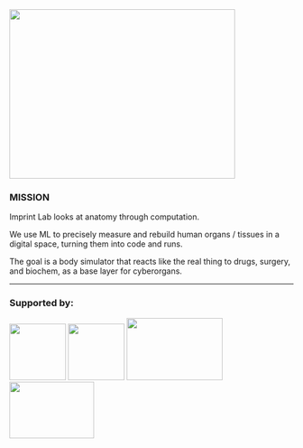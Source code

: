 <img src="https://github.com/KidsWithTokens/.github/blob/main/imprint_group.png" width="400" height="300" />

### MISSION

Imprint Lab looks at anatomy through computation.

We use ML to precisely measure and rebuild human organs / tissues in a digital space, turning them into code and runs.

The goal is a body simulator that reacts like the real thing to drugs, surgery, and biochem, as a base layer for cyberorgans.



---------------------------------------------------------------------------------------------------------------------------------------------------------------------------------------------

### Supported by:
<p align="left">
  <img src="https://github.com/KidsWithTokens/.github/blob/main/university-of-oxford-logo-1.png.webp" width="100" height="100" />
  <img src="https://github.com/KidsWithTokens/.github/blob/main/cmu-logo.png" width="100" height="100" />
  <img src="https://github.com/KidsWithTokens/.github/blob/main/nus_logo_full-horizontal.jpg" width="170" height="110" />
  <img src="https://github.com/JailLab/.github/blob/main/Screenshot%202025-09-06%20at%2001.22.34.png" width="150" height="100" />
</p>

